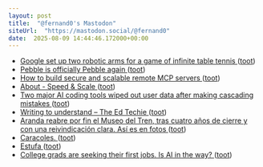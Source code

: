 ```yaml
---
layout: post
title:  "@fernand0's Mastodon"
siteUrl:  "https://mastodon.social/@fernand0"
date:  2025-08-09 14:44:46.172000+00:00
---
```

*  [Google set up two robotic arms for a game of infinite table tennis ](https://www.popsci.com/technology/google-deepmind-robot-table-tennis-match) ([toot](https://mastodon.social/@fernand0/114999340968593148))
*  [Pebble is officially Pebble again ](https://www.theverge.com/news/713931/pebble-smartwatch-name-trademark-recovere) ([toot](https://mastodon.social/@fernand0/114998661433797128))
*  [How to build secure and scalable remote MCP servers ](https://github.blog/ai-and-ml/generative-ai/how-to-build-secure-and-scalable-remote-mcp-servers) ([toot](https://mastodon.social/@fernand0/114998232090654040))
*  [About - Speed & Scale ](https://speedandscale.com/about) ([toot](https://mastodon.social/@fernand0/114998123016181085))
*  [Two major AI coding tools wiped out user data after making cascading mistakes ](https://arstechnica.com/information-technology/2025/07/ai-coding-assistants-chase-phantoms-destroy-real-user-data) ([toot](https://mastodon.social/@fernand0/114997938492890980))
*  [Writing to understand – The Ed Techie ](https://blog.edtechie.net/ai/writing-to-understand) ([toot](https://mastodon.social/@fernand0/114996190807715894))
*  [Aranda reabre por fin el Museo del Tren, tras cuatro años de cierre y con una reivindicación clara. Así es en fotos ](https://www.elcorreodeburgos.com/burgos/provincia/ribera/250725/236895/aranda-reabre-museo-tren-cuatro-anos-cierre-reivindicacion-clara-asi-fotos.htm) ([toot](https://mastodon.social/@fernand0/114994384242258163))
*  [Caracoles. ](https://avecesunafoto.wordpress.com/2025/08/08/caracoles-2) ([toot](https://mastodon.social/@fernand0/114994360495757241))
*  [Estufa ](https://www.flickr.com/photos/fernand0/54678099760) ([toot](https://mastodon.social/@fernand0/114994095992996808))
*  [College grads are seeking their first jobs. Is AI in the way? ](https://theweek.com/tech/college-grads-first-jobs-artificial-intelligenc) ([toot](https://mastodon.social/@fernand0/114993984112992200))
